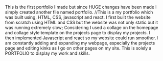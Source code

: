 This is the first portfolio I made but since HUGE changes have been made I simply created another file named portfolio.
//This is a my portfolio which was built using, HTML, CSS, javascript and react. I first built the website from scratch using HTML and CSS but the website was not only static but it was running extremely slow; Considering I used a collage on the homepage and collage style template on the projects page to display my projects. I then implemented Javascript and react so my website could run smoother. I am constantly adding and expanding my webpage, especially the projects page and editing kinks as I go on other pages on my site. This is solely a PORTFOLIO to display my work and skills.

